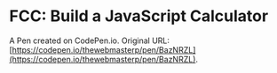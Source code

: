 # FCC: Build a JavaScript Calculator

A Pen created on CodePen.io. Original URL: [https://codepen.io/thewebmasterp/pen/BazNRZL](https://codepen.io/thewebmasterp/pen/BazNRZL).


